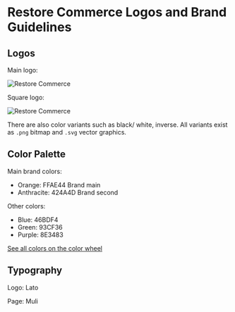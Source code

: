 # Restore Commerce Logos and Brand Guidelines

## Logos

Main logo:

![Restore Commerce](https://raw.github.com/restore-commerce/media/branding/restore_commerce_logo.png)

Square logo:

![Restore Commerce](https://raw.github.com/restore-commerce/media/branding/restore_commerce_logo.png)

There are also color variants such as black/ white, inverse.
All variants exist as `.png` bitmap and `.svg` vector graphics.

## Color Palette

Main brand colors:

- Orange: FFAE44 Brand main
- Anthracite: 424A4D Brand second

Other colors:

- Blue: 46BDF4
- Green: 93CF36
- Purple: 8E3483

[See all colors on the color wheel](https://color.adobe.com/create/color-wheel/?base=2&rule=Custom&selected=4&name=My%20Color%20Theme&mode=rgb&rgbvalues=1,0.6823529411764706,0.26666666666666666,0.27450980392156865,0.7411764705882353,0.9568627450980393,0.5764705882352941,0.8117647058823529,0.21176470588235294,0.5568627450980392,0.20392156862745098,0.5137254901960784,0.25882352941176473,0.2901960784313726,0.30196078431372547&swatchOrder=0,1,2,3,4)

## Typography

Logo: Lato

Page: Muli
